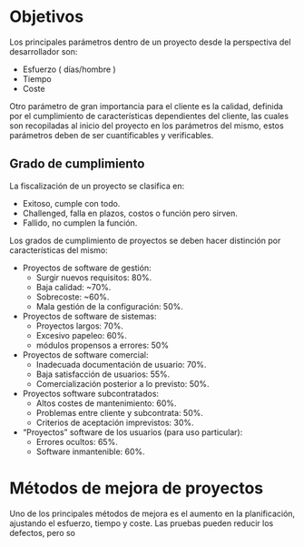# Objetivos
Los principales parámetros dentro de un proyecto desde la perspectiva del desarrollador son:
- Esfuerzo ( días/hombre )
- Tiempo
- Coste

Otro parámetro de gran importancia para el cliente es la calidad, definida por el cumplimiento de características dependientes del cliente, las cuales son recopiladas al inicio del proyecto en los parámetros del mismo, estos parámetros deben de ser cuantificables y verificables.

## Grado de cumplimiento
La fiscalización de un proyecto se clasifica en:
- Exitoso, cumple con todo.
- Challenged, falla en plazos, costos o función pero sirven.
- Fallido, no cumplen la función.

Los grados de cumplimiento de proyectos se deben hacer distinción por características del mismo:
- Proyectos de software de gestión:
	- Surgir nuevos requisitos: 80%.
	- Baja calidad: ~70%.
	- Sobrecoste: ~60%.
	- Mala gestión de la configuración: 50%.
- Proyectos de software de sistemas:
	- Proyectos largos: 70%.
	- Excesivo papeleo: 60%.
	- módulos propensos a errores: 50%
- Proyectos de software comercial:
	- Inadecuada documentación de usuario: 70%.
	- Baja satisfacción de usuarios: 55%.
	- Comercialización posterior a lo previsto: 50%.
- Proyectos software subcontratados:
	- Altos costes de mantenimiento: 60%.
	- Problemas entre cliente y subcontrata: 50%.
	- Criterios de aceptación imprevistos: 30%.
- “Proyectos” software de los usuarios (para uso particular):
	- Errores ocultos: 65%.
	- Software inmantenible: 60%.

# Métodos de mejora de proyectos
Uno de los principales métodos de mejora es el aumento en la planificación, ajustando el esfuerzo, tiempo y coste. Las pruebas pueden reducir los defectos, pero so
